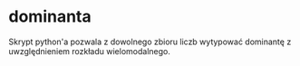 # dominanta
Skrypt python'a pozwala z dowolnego zbioru liczb wytypować dominantę z uwzględnieniem rozkładu wielomodalnego.
